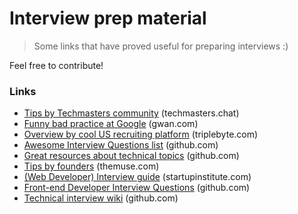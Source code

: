 # Interview prep material

> Some links that have proved useful for preparing interviews :)

Feel free to contribute!

### Links

* [Tips by Techmasters community](https://blog.techmasters.chat/the-technical-interview-rift-cf5d4cf6d2c#.nk8d1t729) (techmasters.chat)
* [Funny bad practice at Google](http://www.gwan.com/blog/20160405.html) (gwan.com)
* [Overview by cool US recruiting platform](http://blog.triplebyte.com/how-to-pass-a-programming-interview) (triplebyte.com)
* [Awesome Interview Questions list](https://github.com/MaximAbramchuck/awesome-interview-questions) (github.com)
* [Great resources about technical topics](https://github.com/andreis/interview) (github.com)
* [Tips by founders](https://www.themuse.com/advice/13-startup-founders-share-how-to-nail-your-next-interview) (themuse.com)
* [(Web Developer) Interview guide](http://blog.startupinstitute.com/2015-8-10-web-developer-interview/) (startupinstitute.com)
* [Front-end Developer Interview Questions](https://github.com/h5bp/Front-end-Developer-Interview-Questions) (github.com)
* [Technical interview wiki](https://github.com/mission-peace/interview/wiki) (github.com)
